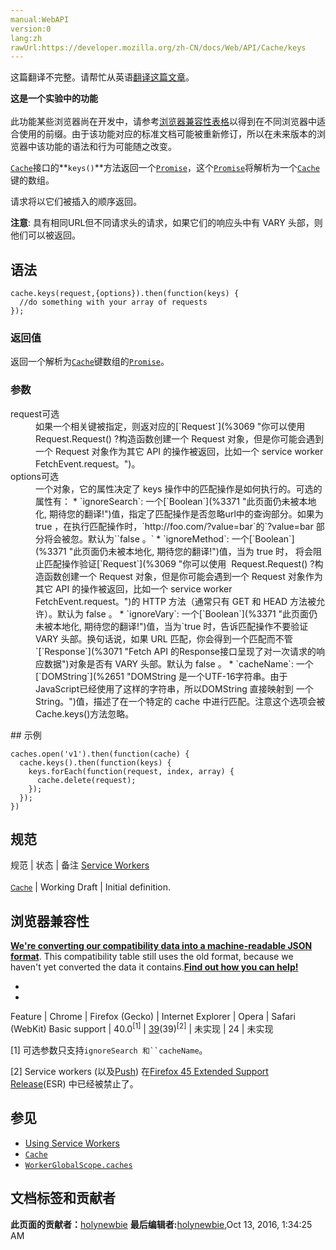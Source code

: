 ```yaml
---
manual:WebAPI
version:0
lang:zh
rawUrl:https://developer.mozilla.org/zh-CN/docs/Web/API/Cache/keys
---
```




这篇翻译不完整。请帮忙从英语[翻译这篇文章](%23552 "")。






**这是一个实验中的功能**<br></br>此功能某些浏览器尚在开发中，请参考[浏览器兼容性表格](%23553 "")以得到在不同浏览器中适合使用的前缀。由于该功能对应的标准文档可能被重新修订，所以在未来版本的浏览器中该功能的语法和行为可能随之改变。




[`Cache`](%2602 "Cache 接口提供缓存的 Request / Response 对象对的存储机制，例如作为ServiceWorker 生命周期的一部分。 Cache 接口像 workers 一样, 是暴露在 window 作用域下的。尽管它被定义在 service worker 的标准中,  但是它不必一定要配合 service worker 使用.")接口的**`keys()`**方法返回一个[`Promise`](%4107 "Promise 对象用于表示一个异步操作的最终状态（完成或失败），以及其返回的值。")，这个[`Promise`](%4107 "Promise 对象用于表示一个异步操作的最终状态（完成或失败），以及其返回的值。")将解析为一个[`Cache`](%2602 "Cache 接口提供缓存的 Request / Response 对象对的存储机制，例如作为ServiceWorker 生命周期的一部分。 Cache 接口像 workers 一样, 是暴露在 window 作用域下的。尽管它被定义在 service worker 的标准中,  但是它不必一定要配合 service worker 使用.")键的数组。



请求将以它们被插入的顺序返回。



**注意**: 具有相同URL但不同请求头的请求，如果它们的响应头中有 VARY 头部，则他们可以被返回。



## 语法<a name="语法"></a>

```
cache.keys(request,{options}).then(function(keys) {
  //do something with your array of requests
});
```

### 返回值<a name="返回值"></a>


返回一个解析为[`Cache`](%2602 "Cache 接口提供缓存的 Request / Response 对象对的存储机制，例如作为ServiceWorker 生命周期的一部分。 Cache 接口像 workers 一样, 是暴露在 window 作用域下的。尽管它被定义在 service worker 的标准中,  但是它不必一定要配合 service worker 使用.")键数组的[`Promise`](%4107 "Promise 对象用于表示一个异步操作的最终状态（完成或失败），以及其返回的值。")。


### 参数<a name="参数"></a>
<dl><dt id=''>request可选</dt><dd>如果一个相关键被指定，则返对应的[`Request`](%3069 "你可以使用  Request.Request() ?构造函数创建一个 Request 对象，但是你可能会遇到一个 Request 对象作为其它 API 的操作被返回，比如一个 service worker FetchEvent.request。")。</dd><dt id=''>options可选</dt><dd>一个对象，它的属性决定了 keys 操作中的匹配操作是如何执行的。可选的属性有：
* `ignoreSearch`: 一个[`Boolean`](%3371 "此页面仍未被本地化, 期待您的翻译!")值，指定了匹配操作是否忽略url中的查询部分。如果为 true ，在执行匹配操作时，`http://foo.com/?value=bar`的`?value=bar 部分将会被忽。默认为``false 。`
* `ignoreMethod`: 一个[`Boolean`](%3371 "此页面仍未被本地化, 期待您的翻译!")值，当为 true 时， 将会阻止匹配操作验证[`Request`](%3069 "你可以使用  Request.Request() ?构造函数创建一个 Request 对象，但是你可能会遇到一个 Request 对象作为其它 API 的操作被返回，比如一个 service worker FetchEvent.request。")的 HTTP 方法（通常只有 GET 和 HEAD 方法被允许）。默认为 false 。
* `ignoreVary`: 一个[`Boolean`](%3371 "此页面仍未被本地化, 期待您的翻译!")值，当为`true 时，告诉匹配操作不要验证 VARY 头部。换句话说，如果 URL 匹配，你会得到一个匹配而不管`[`Response`](%3071 "Fetch API 的Response接口呈现了对一次请求的响应数据")对象是否有 VARY 头部。默认为 false 。
* `cacheName`: 一个[`DOMString`](%2651 "DOMString 是一个UTF-16字符串。由于JavaScript已经使用了这样的字符串，所以DOMString 直接映射到 一个String。")值，描述了在一个特定的 cache 中进行匹配。注意这个选项会被 Cache.keys()方法忽略。
</dd></dl>
## 示例<a name="示例"></a>

```
caches.open('v1').then(function(cache) {
  cache.keys().then(function(keys) {
    keys.forEach(function(request, index, array) {
      cache.delete(request);
    });
  });
})
```

## 规范<a name="规范"></a>
规范 | 状态 | 备注 
[Service Workers<br></br><small>Cache</small>](%4700 "") | Working Draft | Initial definition. 


## 浏览器兼容性<a name="浏览器兼容性"></a>


**[We&#39;re converting our compatibility data into a machine-readable JSON format](%3344 "")**. This compatibility table still uses the old format, because we haven&#39;t yet converted the data it contains.**[Find out how you can help!](%3392 "")**


* 
* 
Feature | Chrome | Firefox (Gecko) | Internet Explorer | Opera | Safari (WebKit) 
Basic support | 40.0<sup>[1]</sup> | [39](%4316 "Released on 2015-06-30.")(39)<sup>[2]</sup> | 未实现 | 24 | 未实现 






[1] 可选参数只支持`ignoreSearch 和``cacheName`。



[2] Service workers (以及[Push](%4701 "")) 在[Firefox 45 Extended Support Release](%4702 "")(ESR) 中已经被禁止了。


## 参见<a name="参见"></a>

* [Using Service Workers](%4703 "")
* [`Cache`](%2602 "Cache 接口提供缓存的 Request / Response 对象对的存储机制，例如作为ServiceWorker 生命周期的一部分。 Cache 接口像 workers 一样, 是暴露在 window 作用域下的。尽管它被定义在 service worker 的标准中,  但是它不必一定要配合 service worker 使用.")
* [`WorkerGlobalScope.caches`](%4718 "此页面仍未被本地化, 期待您的翻译!")



## 文档标签和贡献者
**此页面的贡献者：**[holynewbie](%4923 "")
**最后编辑者:**[holynewbie](%4923 ""),<time>Oct 13, 2016, 1:34:25 AM</time>


